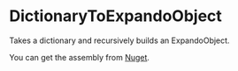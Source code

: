 # DictionaryToExpandoObject
Takes a dictionary and recursively builds an ExpandoObject.

You can get the assembly from [Nuget](https://www.nuget.org/packages/DictionaryToExpandoObject).
